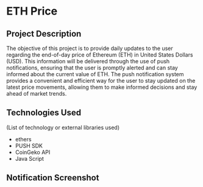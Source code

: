 # ETH Price
 
 ## Project Description
The objective of this project is to provide daily updates to the user regarding the end-of-day price of Ethereum (ETH) in United States Dollars (USD). This information will be delivered through the use of push notifications, ensuring that the user is promptly alerted and can stay informed about the current value of ETH. The push notification system provides a convenient and efficient way for the user to stay updated on the latest price movements, allowing them to make informed decisions and stay ahead of market trends.

## Technologies Used 
(List of technology or external libraries used)
- ethers
- PUSH SDK
- CoinGeko API
- Java Script

## Notification Screenshot
